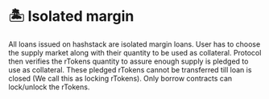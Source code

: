 # 🏝️ Isolated margin

All loans issued on hashstack are isolated margin loans. User has to choose the supply market along with their quantity to be used as collateral. Protocol then verifies the rTokens quantity to assure enough supply is pledged to use as collateral. These pledged rTokens cannot be transferred till loan is closed (We call this as locking rTokens). Only borrow contracts can lock/unlock the rTokens.
